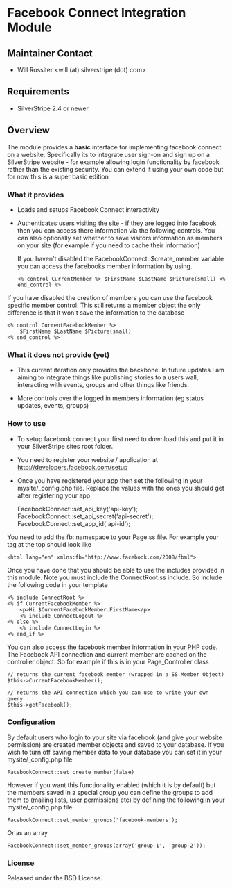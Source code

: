 # Facebook Connect Integration Module

## Maintainer Contact 
 * Will Rossiter 
   <will (at) silverstripe (dot) com>
	
## Requirements
 * SilverStripe 2.4 or newer.

## Overview
The module provides a **basic** interface for implementing facebook connect on a website. Specifically its to integrate
user sign-on and sign up on a SilverStripe website - for example allowing login functionality by facebook rather than
the existing security. You can extend it using your own code but for now this is a super basic edition

### What it provides

 * Loads and setups Facebook Connect interactivity
 * Authenticates users visiting the site - if they are logged into facebook then you can access there information via
   the following controls. You can also optionally set whether to save visitors information as members on your site
   (for example if you need to cache their information)
	
   If you haven't disabled the FacebookConnect::$create_member variable you can access the facebooks member information
   by using..

	``<% control CurrentMember %>
		$FirstName $LastName $Picture(small)
	<% end_control %>``
	
If you have disabled the creation of members you can use the facebook specific member control. This still returns a 
member object the only difference is that it won't save the information to the database

	<% control CurrentFacebookMember %>
		$FirstName $LastName $Picture(small)
	<% end_control %>
	
### What it does not provide (yet)

  * This current iteration only provides the backbone. In future updates I am aiming to integrate things like publishing
    stories to a users wall, interacting with events, groups and other things like friends.

  * More controls over the logged in members information (eg status updates, events, groups)
	
### How to use

  * To setup facebook connect your first need to download this and put it in your SilverStripe sites root folder. 
  * You need to register your website / application at http://developers.facebook.com/setup
  * Once you have registered your app then set the following in your mysite/_config.php file. Replace the values with the ones
    you should get after registering your app

	FacebookConnect::set_api_key('api-key');
	FacebookConnect::set_api_secret('api-secret');
	FacebookConnect::set_app_id('api-id');
	
You need to add the fb: namespace to your Page.ss file. For example your <html> tag at the top should look like

	<html lang="en" xmlns:fb="http://www.facebook.com/2008/fbml">

Once you have done that you should be able to use the includes provided in this module. Note you must include the ConnectRoot.ss
include. So include the following code in your template

	<% include ConnectRoot %>
	<% if CurrentFacebookMember %>
		<p>Hi $CurrentFacebookMember.FirstName</p>
		<% include ConnectLogout %>
	<% else %>
		<% include ConnectLogin %>
	<% end_if %>

You can also access the facebook member information in your PHP code. The Facebook API connection and current member are
cached on the controller object. So for example if this is in your Page_Controller class

	// returns the current facebook member (wrapped in a SS Member Object)	
	$this->CurrentFacebookMember();
	
	// returns the API connection which you can use to write your own query
	$this->getFacebook(); 
	
### Configuration

By default users who login to your site via facebook (and give your website permission) are created member objects and saved to 
your database. If you wish to turn off saving member data to your database you can set it in your mysite/_config.php file

	FacebookConnect::set_create_member(false)
	
However if you want this functionality enabled (which it is by default) but the members saved in a special group you can define
the groups to add them to (mailing lists, user permissions etc) by defining the following in your mysite/_config.php file

	FacebookConnect::set_member_groups('facebook-members');
	
Or as an array

	FacebookConnect::set_member_groups(array('group-1', 'group-2'));
	
	
### License

Released under the BSD License. 
	